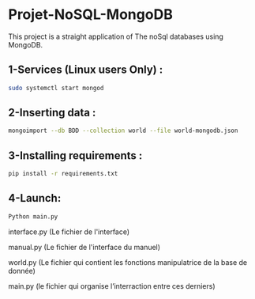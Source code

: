 # Projet-NoSQL-MongoDB

This project is a straight application of The noSql databases using MongoDB.


## 1-Services (Linux users Only) :

```bash
sudo systemctl start mongod
```


## 2-Inserting data :
```bash
mongoimport --db BDD --collection world --file world-mongodb.json
```

## 3-Installing requirements :
```bash
pip install -r requirements.txt
```


## 4-Launch:
```bash
Python main.py
```
interface.py (Le fichier de l'interface)

manual.py (Le fichier de l'interface du manuel)

world.py (Le fichier qui contient les fonctions manipulatrice de la base de donnée)

main.py (le fichier qui organise l’interraction entre ces derniers)
